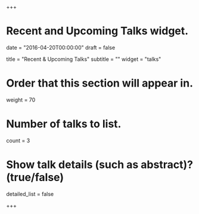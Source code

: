 +++
# Recent and Upcoming Talks widget.

date = "2016-04-20T00:00:00"
draft = false

title = "Recent & Upcoming Talks"
subtitle = ""
widget = "talks"

# Order that this section will appear in.
weight = 70

# Number of talks to list.
count = 3

# Show talk details (such as abstract)? (true/false)
detailed_list = false

+++
